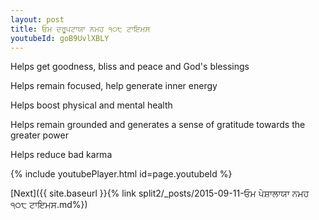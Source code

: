 ```yaml
---
layout: post
title: ਓਮ ਦਰੂਪਟਾਯਾ ਨਮਹ ੧੦੮ ਟਾਇਮਸ
youtubeId: goB9UvlXBLY
---
```

 
 
Helps get goodness, bliss and peace and God's blessings
 
Helps remain focused, help generate inner energy 
 
Helps boost physical and mental health 
 
Helps remain grounded and generates a sense of gratitude towards the greater power 
 
Helps reduce bad karma
 
 
 
 


{% include youtubePlayer.html id=page.youtubeId %}
 
[Next]({{ site.baseurl }}{% link  split2/_posts/2015-09-11-ਓਮ ਪੇਸ਼ਾਲਾਯਾ ਨਮਹ ੧੦੮ ਟਾਇਮਸ.md%})
 
